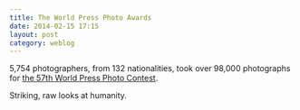 ```yaml
---
title: The World Press Photo Awards
date: 2014-02-15 17:15
layout: post
category: weblog
---
```

5,754 photographers, from 132 nationalities, took over 98,000 photographs for [the 57th World Press Photo Contest](http://www.worldpressphoto.org/awards/2014).

Striking, raw looks at humanity.